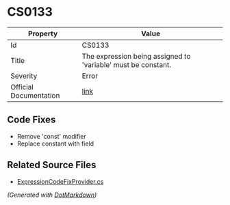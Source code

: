 # CS0133

| Property               | Value                                                             |
| ---------------------- | ----------------------------------------------------------------- |
| Id                     | CS0133                                                            |
| Title                  | The expression being assigned to 'variable' must be constant\.    |
| Severity               | Error                                                             |
| Official Documentation | [link](http://docs.microsoft.com/en-us/dotnet/csharp/misc/cs0133) |

## Code Fixes

* Remove 'const' modifier
* Replace constant with field

## Related Source Files

* [ExpressionCodeFixProvider.cs](../../src/CodeFixes/CSharp/CodeFixes/ExpressionCodeFixProvider.cs)

*\(Generated with [DotMarkdown](http://github.com/JosefPihrt/DotMarkdown)\)*